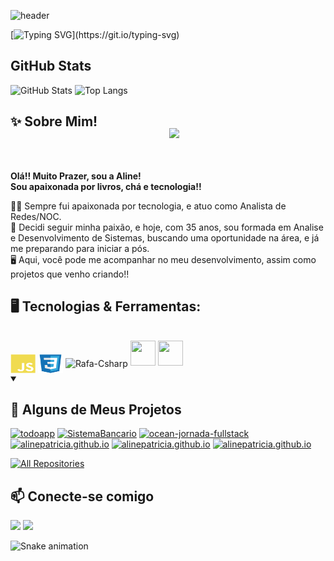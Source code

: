 ![header](https://capsule-render.vercel.app/api?type=waving&section=header&height=180)

[![Typing SVG](https://readme-typing-svg.herokuapp.com?font=Fira+Code&size=30&pause=1000&color=852985&center=verdadeiro&vCenter=verdadeiro&multiline=true&repeat=verdadeiro&width=500&height=150&lines=%F0%9F%91%8B+Ol%C3%A1!!+Eu+sou+a+Aline!!!!;Bem+Vindo+ao+Meu+Perfil!!!!)](https://git.io/typing-svg)

## GitHub Stats

![GitHub Stats](https://github-readme-stats.vercel.app/api?username=alinepatricia&theme=transparent&bg_color=000&border_color=30A3DC&show_icons=true&icon_color=30A3DC&title_color=E94D5F&text_color=FFF)
![Top Langs](https://github-readme-stats-git-masterrstaa-rickstaa.vercel.app/api/top-langs/?username=alinepatricia&layout=compact&bg_color=000&border_color=30A3DC&title_color=E94D5F&text_color=FFF)
  
##  ✨ Sobre Mim!
  
<img align="right" width="250px" style="margin-top:-20px" src="https://github.com/alinepatricia/alinepatricia/blob/main/octocat-1679669901194.png">

</br>
</br>

<div dsplay="inline-block">
  
**Olá!! Muito Prazer, sou a Aline!**  
**Sou apaixonada por livros, chá e tecnologia!!**

👩‍💻 Sempre fui apaixonada por tecnologia, e atuo como Analista de Redes/NOC.  
🥰 Decidi seguir minha paixão, e hoje, com 35 anos, sou formada em Analise e Desenvolvimento de Sistemas, buscando uma oportunidade na área, e já me preparando para iniciar a pós.  
🖥 Aqui, você pode me acompanhar no meu desenvolvimento, assim como projetos que venho criando!!
  
## 🖥️ Tecnologias & Ferramentas:
<div style="display: inline_block"><br>
  <img align="center" alt="Rafa-Js" height="30" width="40" src="https://raw.githubusercontent.com/devicons/devicon/master/icons/javascript/javascript-plain.svg">
  <img align="center" alt="Rafa-CSS" height="30" width="40" src="https://raw.githubusercontent.com/devicons/devicon/master/icons/css3/css3-original.svg">       
  <img align="center" alt="Rafa-Csharp" height="30" width="40" 
src="https://cdn.jsdelivr.net/gh/devicons/devicon/icons/git/git-original.svg" />
<img loading="lazy" src="https://cdn.jsdelivr.net/gh/devicons/devicon/icons/java/java-original.svg" width="40" height="40"/> 
<img loading="lazy" src="https://cdn.jsdelivr.net/gh/devicons/devicon/icons/linux/linux-original.svg" width="40" height="40"/>

</div>
  
  <details open> 
  <summary><h2>📘 Alguns de Meus Projetos</h2></summary>

  <!-- Repo info cards - https://github.com/anuraghazra/github-readme-stats -->
  <!-- Small repo cards (fork) - https://github.com/DenverCoder1/github-readme-stats -->
  <p align="left">
    <a href="https://github.com/alinepatricia/todoapp"><img width="278" src="https://denvercoder1-github-readme-stats.vercel.app/api/pin?username=alinepatricia&repo=todoapp&theme=react&bg_color=1F222E&title_color=F85D7F&hide_border=true&icon_color=F8D866&show_icons=false" alt="todoapp"></a>
    <a href="https://github.com/alinepatricia/SistemaBancario"><img width="278" src="https://denvercoder1-github-readme-stats.vercel.app/api/pin/?username=alinepatricia&repo=SistemaBancario&bg_color=1F222E&title_color=F85D7F&hide_border=true&icon_color=F8D866&show_icons=false" alt="SistemaBancario"></a>
    <a href="https://github.com/alinepatricia/ocean-jornada-fullstack"><img width="278" src="https://denvercoder1-github-readme-stats.vercel.app/api/pin?username=alinepatricia&repo=ocean-jornada-fullstack&theme=react&bg_color=1F222E&title_color=F85D7F&hide_border=true&icon_color=F8D866&show_icons=false" alt="ocean-jornada-fullstack"></a>
    <a href="https://github.com/alinepatricia/alinepatricia.github.io"><img width="278" src="https://denvercoder1-github-readme-stats.vercel.app/api/pin/?username=alinepatricia&repo=alinepatricia.github.io&theme=react&bg_color=1F222E&title_color=F85D7F&hide_border=true&icon_color=F8D866&show_icons=false" alt="alinepatricia.github.io"></a>
    <a href="https://github.com/alinepatricia/Desafios_Banco_Pan_Java_Developer"><img width="278" src="https://denvercoder1-github-readme-stats.vercel.app/api/pin/?username=alinepatricia&repo=Desafios_Banco_Pan_Java_Developer&theme=react&bg_color=1F222E&title_color=F85D7F&hide_border=true&icon_color=F8D866&show_icons=false" alt="alinepatricia.github.io"></a>
    <a href="https://github.com/alinepatricia/Java_Capgemini_Study_Project"><img width="278" src="https://denvercoder1-github-readme-stats.vercel.app/api/pin/?username=alinepatricia&repo=Java_Capgemini_Study_Project&theme=react&bg_color=1F222E&title_color=F85D7F&hide_border=true&icon_color=F8D866&show_icons=false" alt="alinepatricia.github.io"></a>
   </p>

  <a href="https://github.com/alinepatricia?tab=repositories&sort=stargazers"><img alt="All Repositories" title="All Repositories" src="https://custom-icon-badges.demolab.com/badge/-Click%20Here%20For%20All%20My%20Repos-1F222E?style=for-the-badge&logoColor=white&logo=repo"/></a>
</details>

  
 ## 📫  Conecte-se comigo

<div> 
  <a href = "mailto:aline.p.garbato@gmail.com@gmail.com"><img src="https://img.shields.io/badge/-Gmail-%23333?style=for-the-badge&logo=gmail&logoColor=white" target="_blank"></a>
  <a href="https://www.linkedin.com/in/aline-patricia" target="_blank"><img src="https://img.shields.io/badge/-LinkedIn-%230077B5?style=for-the-badge&logo=linkedin&logoColor=white" target="_blank"></a> 
 

  ![Snake animation](https://github.com/alinepatricia/alinepatricia/blob/output/github-contribution-grid-snake.svg)
 
</div>
  
  


